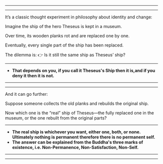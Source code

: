---------------------------
-----------------------

It’s a classic thought experiment in philosophy about identity and change:

Imagine the ship of the hero Theseus is kept in a museum.

Over time, its wooden planks rot and are replaced one by one.

Eventually, every single part of the ship has been replaced.

The dilemma is:
👉 Is it still the same ship as Theseus’ ship?

---------------------------------------

   - **That depends on you, if you call it Theseus's Ship then it is,and  if you deny it then it is not.**

-----------------------------
-----------------------------

And it can go further:

Suppose someone collects the old planks and rebuilds the original ship.

Now which one is the “real” ship of Theseus—the fully replaced one in the museum, or the one rebuilt from the original parts?

-------------------------------

   - **The real ship is whichever you want, either one, both, or none. Ultimately nothing is permanent therefore there is no permanent self.**
   - **The answer can be explained from the Buddha's three marks of existence, i.e. Non-Permanence, Non-Satisfaction, Non-Self.**

---------------
--------------
